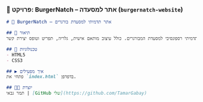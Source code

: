 

### 📁 פרויקט: BurgerNatch – אתר למסעדה (`burgernatch-website`)
```md
# 🍔 BurgerNatch – אתר תדמיתי למסעדת בורגרים

## 📝 תיאור
אתר תדמיתי רספונסיבי למסעדת המבורגרים. כולל עיצוב מותאם אישית, גלריה, תפריט וטופס יצירת קשר.

## 🧰 טכנולוגיות
- HTML5
- CSS3

## ▶️ איך מפעילים
פתחי את `index.html` בדפדפן.

## 👩‍💻 יוצרת
תמר גבאי | [GitHub שלי](https://github.com/TamarGabay)
